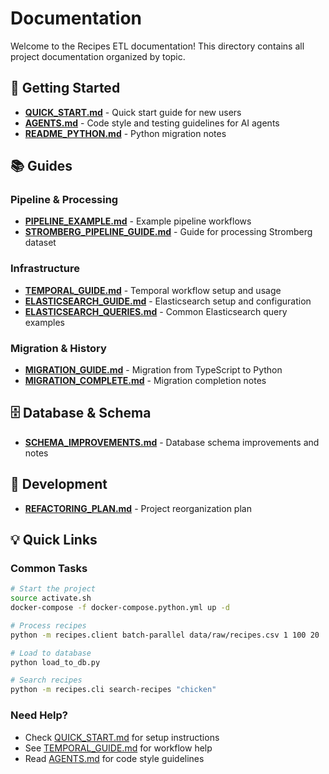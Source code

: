 # Documentation

Welcome to the Recipes ETL documentation! This directory contains all project documentation organized by topic.

## 🚀 Getting Started

- **[QUICK_START.md](QUICK_START.md)** - Quick start guide for new users
- **[AGENTS.md](AGENTS.md)** - Code style and testing guidelines for AI agents
- **[README_PYTHON.md](README_PYTHON.md)** - Python migration notes

## 📚 Guides

### Pipeline & Processing
- **[PIPELINE_EXAMPLE.md](PIPELINE_EXAMPLE.md)** - Example pipeline workflows
- **[STROMBERG_PIPELINE_GUIDE.md](STROMBERG_PIPELINE_GUIDE.md)** - Guide for processing Stromberg dataset

### Infrastructure
- **[TEMPORAL_GUIDE.md](TEMPORAL_GUIDE.md)** - Temporal workflow setup and usage
- **[ELASTICSEARCH_GUIDE.md](ELASTICSEARCH_GUIDE.md)** - Elasticsearch setup and configuration
- **[ELASTICSEARCH_QUERIES.md](ELASTICSEARCH_QUERIES.md)** - Common Elasticsearch query examples

### Migration & History
- **[MIGRATION_GUIDE.md](MIGRATION_GUIDE.md)** - Migration from TypeScript to Python
- **[MIGRATION_COMPLETE.md](MIGRATION_COMPLETE.md)** - Migration completion notes

## 🗄️ Database & Schema

- **[SCHEMA_IMPROVEMENTS.md](SCHEMA_IMPROVEMENTS.md)** - Database schema improvements and notes

## 🔧 Development

- **[REFACTORING_PLAN.md](REFACTORING_PLAN.md)** - Project reorganization plan

## 💡 Quick Links

### Common Tasks
```bash
# Start the project
source activate.sh
docker-compose -f docker-compose.python.yml up -d

# Process recipes
python -m recipes.client batch-parallel data/raw/recipes.csv 1 100 20

# Load to database
python load_to_db.py

# Search recipes
python -m recipes.cli search-recipes "chicken"
```

### Need Help?
- Check [QUICK_START.md](QUICK_START.md) for setup instructions
- See [TEMPORAL_GUIDE.md](TEMPORAL_GUIDE.md) for workflow help
- Read [AGENTS.md](AGENTS.md) for code style guidelines

